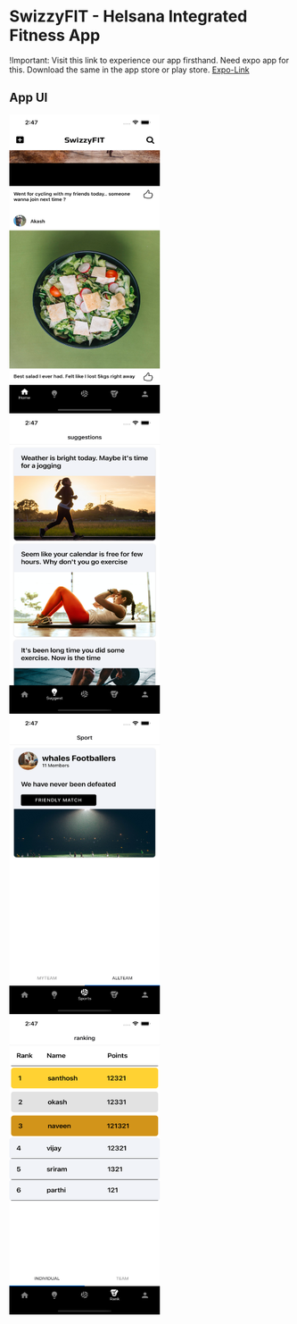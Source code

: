 # SwizzyFIT - Helsana Integrated Fitness App

!Important: Visit this link to experience our app firsthand. Need expo app for this. Download the same in the app store or play store.
[Expo-Link](https://expo.io/@lightningsandy/projects/SwizzyFIT)


## App UI 
<div>
<img src="https://github.com/lightningsandy/Swizzy-Draft-2/blob/main/assets/ScreenShots/img1.PNG"  height="535" width="270">  
<img src="https://github.com/lightningsandy/Swizzy-Draft-2/blob/main/assets/ScreenShots/img2.PNG"  height="535" width="270">  
<img src="https://github.com/lightningsandy/Swizzy-Draft-2/blob/main/assets/ScreenShots/img3.PNG" height="535" width="270"><br>  
<img src="https://github.com/lightningsandy/Swizzy-Draft-2/blob/main/assets/ScreenShots/img4.PNG"  height="535" width="270">  
</div><br><br>
